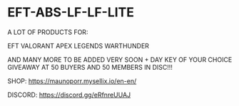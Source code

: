 # EFT-ABS-LF-LF-LITE

A LOT OF PRODUCTS FOR:

EFT
VALORANT
APEX LEGENDS
WARTHUNDER

AND MANY MORE TO BE ADDED VERY SOON + DAY KEY OF YOUR CHOICE GIVEAWAY AT 50 BUYERS AND 50 MEMBERS IN DISC!!!

SHOP: https://maunoporr.mysellix.io/en-en/   

DISCORD: https://discord.gg/eRfnreUUAJ
